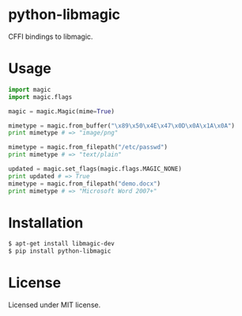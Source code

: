 # python-libmagic

CFFI bindings to libmagic.

# Usage

```python
import magic
import magic.flags

magic = magic.Magic(mime=True)

mimetype = magic.from_buffer("\x89\x50\x4E\x47\x0D\x0A\x1A\x0A")
print mimetype # => "image/png"

mimetype = magic.from_filepath("/etc/passwd")
print mimetype # => "text/plain"

updated = magic.set_flags(magic.flags.MAGIC_NONE)
print updated # => True
mimetype = magic.from_filepath("demo.docx")
print mimetype # => "Microsoft Word 2007+"
```

# Installation

```bash
$ apt-get install libmagic-dev
$ pip install python-libmagic
```

# License

Licensed under MIT license.
